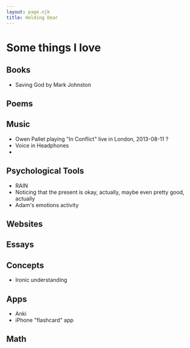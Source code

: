 ```yaml
---
layout: page.njk
title: Holding Dear
---
```


# Some things I love

## Books 
- Saving God by Mark Johnston 

## Poems

## Music 
- Owen Pallet playing "In Conflict" live in London, 2013-08-11 ?
- Voice in Headphones
- 

## Psychological Tools 
- RAIN
- Noticing that the present is okay, actually, maybe even pretty good, actually 
- Adam's emotions activity

## Websites 

## Essays

## Concepts 
- Ironic understanding 


## Apps 
- Anki
- iPhone "flashcard" app 


## Math